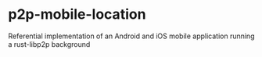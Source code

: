 # p2p-mobile-location
Referential implementation of an Android and iOS mobile application running a rust-libp2p background
